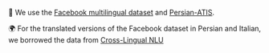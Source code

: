 📑 We use the [Facebook multilingual dataset](https://aclanthology.org/N19-1380/) and [Persian-ATIS](https://github.com/Makbari1997/Persian-Atis).

🌍 For the translated versions of the Facebook dataset in Persian and Italian, we borrowed the data from [Cross-Lingual NLU](https://github.com/saedeht/Corss_Lingual_NLU)
